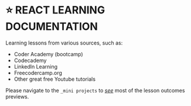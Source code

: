 # ⭐️ REACT LEARNING DOCUMENTATION

Learning lessons from various sources, such as:

- Coder Academy (bootcamp)
- Codecademy
- LinkedIn Learning
- Freecodercamp.org
- Other great free Youtube tutorials

Please navigate to the `_mini projects` to [*see*](./mini_projects) most of the lesson outcomes previews. 

